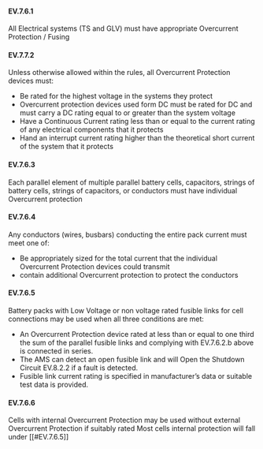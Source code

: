#### EV.7.6.1
All Electrical systems (TS and GLV) must have appropriate Overcurrent Protection / Fusing

#### EV.7.7.2
Unless otherwise allowed within the rules, all Overcurrent Protection devices must:
- Be rated for the highest voltage in the systems they protect
- Overcurrent protection devices used form DC must be rated for DC and must carry a DC rating equal to or greater than the system voltage
- Have a Continuous Current rating less than or equal to the current rating of any electrical components that it protects
- Hand an interrupt current rating higher than the theoretical short current of the system that it protects

#### EV.7.6.3
Each parallel element of multiple parallel battery cells, capacitors, strings of battery cells, strings of capacitors, or conductors must have individual Overcurrent protection

#### EV.7.6.4
Any conductors (wires, busbars) conducting the entire pack current must meet one of:
- Be appropriately sized for the total current that the individual Overcurrent Protection devices could transmit
- contain additional Overcurrent protection to protect the conductors

#### EV.7.6.5
Battery packs with Low Voltage or non voltage rated fusible links for cell connections may be used when all three conditions are met:
- An Overcurrent Protection device rated at less than or equal to one third the sum of the parallel fusible links and complying with EV.7.6.2.b above is connected in series.
- The AMS can detect an open fusible link and will Open the Shutdown Circuit EV.8.2.2 if a fault is detected.
- Fusible link current rating is specified in manufacturer’s data or suitable test data is provided.

#### EV.7.6.6
Cells with internal Overcurrent Protection may be used without external Overcurrent Protection if suitably rated
Most cells internal protection will fall under [[#EV.7.6.5]]